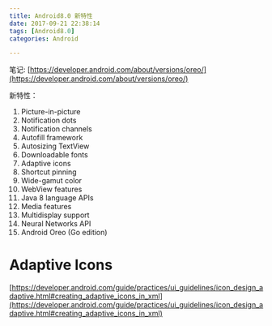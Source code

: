 ```yaml
---
title: Android8.0 新特性
date: 2017-09-21 22:38:14
tags: [Android8.0]
categories: Android

---
```


笔记: [https://developer.android.com/about/versions/oreo/](https://developer.android.com/about/versions/oreo/)

新特性：

1. Picture-in-picture
2. Notification dots
3. Notification channels
4. Autofill framework
5. Autosizing TextView
6. Downloadable fonts
7. Adaptive icons
8. Shortcut pinning
9. Wide-gamut color
10. WebView features
11. Java 8 language APIs
12. Media features
13. Multidisplay support
14. Neural Networks API
15. Android Oreo (Go edition)




# Adaptive Icons

[https://developer.android.com/guide/practices/ui_guidelines/icon_design_adaptive.html#creating_adaptive_icons_in_xml](https://developer.android.com/guide/practices/ui_guidelines/icon_design_adaptive.html#creating_adaptive_icons_in_xml)

